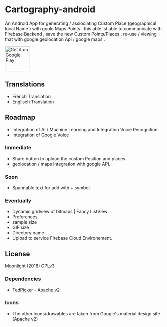 # Cartography-android

An Android App for generating / assiociating Custom Place (geographical local Name )
 with  goole Maps Points . this able ist able to communicate with Firebase Backend
 , save the new Custom Points/Places , re-use / viewing that with google geolocation Api / google maps .

[<img src="https://f-droid.org/badge/get-it-on.png"
      alt="Get it on Google Play"
      height="80">](https://play.google.com/store/apps/details?)




## Translations
- French Translation
- Englisch Translation

## Roadmap
- Integration of AI / Machine Learning and Integration Voice Recognition.
- Integration of Google Voice


### Immediate
- Share button to upload  the custom Position and places.
- geolocation / maps   Integration  with google API.

### Soon
- Spannable text for add with + symbol

### Eventually
- Dynamic gridview of bitmaps | Fancy ListView
- Preferences
- sample size
- GIF size
- Directory name
- Upload to service Firebase Cloud Environement.


## License

Moonlight (2018) GPLv3

### Dependencies
- [TedPicker](https://github.com/ParkSangGwon/TedPicker) - Apache v2

### Icons
- The other icons/drawables are taken from Google's material design site (Apache v2)
